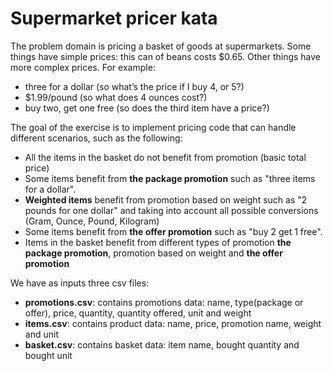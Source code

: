 # Supermarket pricer kata
The problem domain is pricing a basket of goods at supermarkets. Some
things have simple prices: this can of beans costs $0.65. Other things
have more complex prices. For example:
- three for a dollar (so what’s the price if I buy 4, or 5?)
- $1.99/pound (so what does 4 ounces cost?)
- buy two, get one free (so does the third item have a price?)

The goal of the exercise is to implement pricing code that can handle different scenarios, such as the following:
- All the items in the basket do not benefit from promotion (basic total price)
- Some items benefit from **the package promotion** such as "three items for a dollar".
- **Weighted items** benefit from promotion based on weight such as "2 pounds for one dollar" and taking into account all possible conversions (Gram, Ounce, Pound, Kilogram)
- Some items benefit from **the offer promotion** such as "buy 2 get 1 free".
- Items in the basket benefit from different types of promotion **the package promotion**, promotion based on weight and **the offer promotion**

We have as inputs three csv files: 
- **promotions.csv**: contains promotions data: name, type(package or offer), price, quantity, quantity offered, unit and weight
- **items.csv**: contains product data: name, price, promotion name, weight and unit
- **basket.csv**: contains basket data: item name, bought quantity and bought unit
